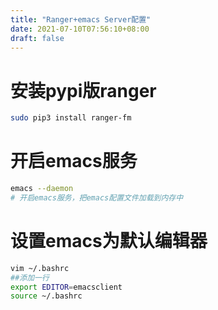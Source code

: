```yaml
---
title: "Ranger+emacs Server配置"
date: 2021-07-10T07:56:10+08:00
draft: false
---
```


# 安装pypi版ranger

```bash
sudo pip3 install ranger-fm
```

# 开启emacs服务

```bash
emacs --daemon
# 开启emacs服务，把emacs配置文件加载到内存中
```

# 设置emacs为默认编辑器

```bash
vim ~/.bashrc
##添加一行
export EDITOR=emacsclient
source ~/.bashrc
```

